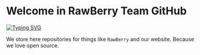 # Welcome in RawBerry Team GitHub

[![Typing SVG](https://readme-typing-svg.demolab.com?font=Fira+Code&pause=1000&color=E7F744&width=435&lines=We+are+creating+a+RawBerry+OS;We+are+creating+nerdy+stuff;We+are+creating+very+important+software+for+everyone)](https://git.io/typing-svg)

We store here repositories for things like `RawBerry` and our website. Because we love open source.
